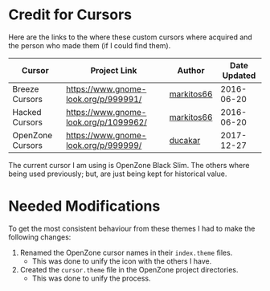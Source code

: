 # Credit for Cursors
Here are the links to the where these custom cursors where acquired and the
person who made them (if I could find them).

| Cursor            | Project Link                          | Author                                                   | Date Updated  |
| ----------------- | ------------------------------------- | -------------------------------------------------------- | ------------- |
| Breeze Cursors    | https://www.gnome-look.org/p/999991/  | [markitos66](https://www.opendesktop.org/member/242037/) | 2016-06-20    |
| Hacked Cursors    | https://www.gnome-look.org/p/1099962/ | [markitos66](https://www.opendesktop.org/member/242037/) | 2016-06-20    |
| OpenZone Cursors  | https://www.gnome-look.org/p/999999/  | [ducakar](https://www.opendesktop.org/member/128873/)    | 2017-12-27    |

The current cursor I am using is OpenZone Black Slim. The others where being
used previously; but, are just being kept for historical value.


# Needed Modifications
To get the most consistent behaviour from these themes I had to make the
following changes:

1. Renamed the OpenZone cursor names in their `index.theme` files.
    - This was done to unify the icon with the others I have.
2. Created the `cursor.theme` file in the OpenZone project directories.
    - This was done to unify the process.
